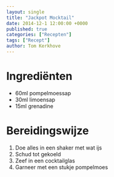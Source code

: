 ```yaml
---
layout: single
title: "Jackpot Mocktail"
date: 2014-12-1 12:00:00 +0000
published: true
categories: ["Recepten"]
tags: ["Recept"]
author: Tom Kerkhove
---
```


# Ingrediënten

- 60ml pompelmoessap
- 30ml limoensap
- 15ml grenadine

# Bereidingswijze

1. Doe alles in een shaker met wat ijs
2. Schud tot gekoeld
3. Zeef in een cocktailglas
4. Garneer met een stukje pompelmoes